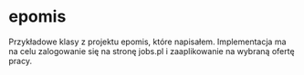 # epomis
Przykładowe klasy z projektu epomis, które napisałem. Implementacja ma na celu zalogowanie się na stronę jobs.pl i zaaplikowanie na wybraną ofertę pracy.
